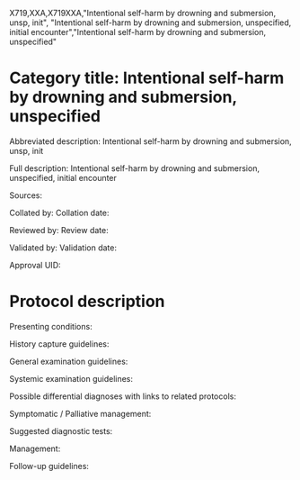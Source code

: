 X719,XXA,X719XXA,"Intentional self-harm by drowning and submersion, unsp, init", "Intentional self-harm by drowning and submersion, unspecified, initial encounter","Intentional self-harm by drowning and submersion, unspecified"
# Category title: Intentional self-harm by drowning and submersion, unspecified

Abbreviated description: Intentional self-harm by drowning and submersion, unsp, init

Full description: Intentional self-harm by drowning and submersion, unspecified, initial encounter

Sources:

Collated by:
Collation date:

Reviewed by:
Review date:

Validated by:
Validation date:

Approval UID:

# Protocol description

Presenting conditions:

History capture guidelines:

General examination guidelines:

Systemic examination guidelines:

Possible differential diagnoses with links to related protocols:

Symptomatic / Palliative management:

Suggested diagnostic tests:

Management:

Follow-up guidelines:
